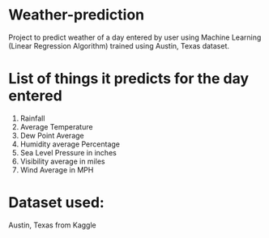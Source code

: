 # Weather-prediction
Project to predict weather of a day entered by user using Machine Learning (Linear Regression Algorithm) trained using Austin, Texas dataset.
# List of things it predicts for the day entered
1. Rainfall
2. Average Temperature
3. Dew Point Average
4. Humidity average Percentage
5. Sea Level Pressure in inches
6. Visibility average in miles
7. Wind Average in MPH
# Dataset used:
Austin, Texas from Kaggle

